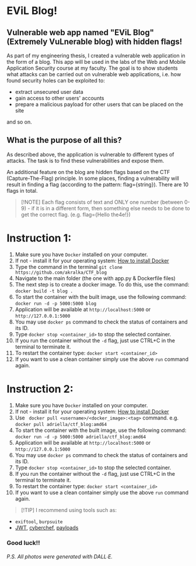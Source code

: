 # EViL Blog!

## Vulnerable web app named "EViL Blog" (Extremely VuLnerable blog) with hidden flags!

As part of my engineering thesis, I created a vulnerable web application in the form of a blog. This app will be used in the labs of the Web and Mobile Application Security course at my faculty. 
The goal is to show students what attacks can be carried out on vulnerable web applications, i.e. how found security holes can be exploited to:

- extract unsecured user data
- gain access to other users' accounts
- prepare a malicious payload for other users that can be placed on the site

and so on.


## What is the purpose of all this?
As described above, the application is vulnerable to different types of attacks. The task is to find these vulnerabilities and expose them.

An additional feature on the blog are hidden flags based on the CTF (Capture-The-Flag) principle. In some places, finding a vulnerability will result in finding a flag (according to the pattern: flag={string}). There are 10 flags in total.

> [!NOTE] Each flag consists of text and ONLY one number (between 0-9) - if it is in a different form, then something else needs to be done to get the correct flag. (e.g. flag={Hello the4e!})

# Instruction 1:
1. Make sure you have `Docker` installed on your computer.
2. If not - install it for your operating system: [How to install Docker](https://docs.docker.com/engine/install/)
3. Type the command in the terminal `git clone https://github.com/akralka/CTF_blog`
4. Navigate to the main folder (the one with app.py & Dockerfile files)
5. The next step is to create a docker image. To do this, use the command: `docker build -t blog .`
6. To start the container with the built image, use the following command: `docker run -d -p 5000:5000 blog`
7. Application will be available at `http://localhost:5000` or `http://127.0.0.1:5000`
8. You may use `docker ps` command to check the status of containers and its ID.
9. Type `docker stop <container_id>` to stop the selected container.
10. If you run the container without the `-d` flag, just use CTRL+C in the terminal to terminate it.
11. To restart the container type: `docker start <container_id>`
12. If you want to use a clean container simply use the above `run` command again.


# Instruction 2:
1. Make sure you have `Docker` installed on your computer.
2. If not - install it for your operating system: [How to install Docker](https://docs.docker.com/engine/install/)
3. Use ` docker pull <username>/<docker_image>:<tag>` command.
   e.g. `docker pull adriella/ctf_blog:amd64`
4. To start the container with the built image, use the following command: `docker run -d -p 5000:5000 adriella/ctf_blog:amd64`
5. Application will be available at `http://localhost:5000` or `http://127.0.0.1:5000`
6. You may use `docker ps` command to check the status of containers and its ID.
7. Type `docker stop <container_id>` to stop the selected container.
8. If you run the container without the `-d` flag, just use CTRL+C in the terminal to terminate it.
9. To restart the container type: `docker start <container_id>`
10. If you want to use a clean container simply use the above `run` command again.


> [!TIP] I recommend using tools such as: <br>

- `exiftool`, `burpsuite`
- [JWT](https://jwt.io/), [cyberchef](https://cyberchef.org/), [payloads](https://github.com/swisskyrepo/PayloadsAllTheThings)

 ### Good luck!! 

###### P.S. All photos were generated with DALL∙E.

